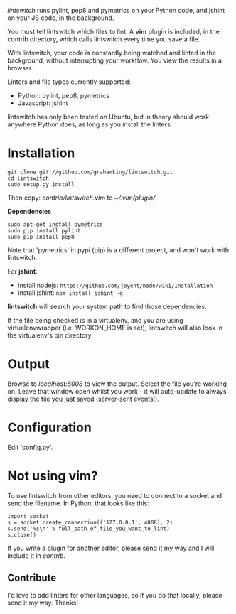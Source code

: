 
*lintswitch* runs pylint, pep8 and pymetrics on your Python code, and jshint on your JS code, in the background.

You must tell lintswitch which files to lint. A **vim** plugin is included, in the contrib directory, which calls lintswitch every time you save a file.

With lintswitch, your code is constantly being watched and linted in the background, without interrupting your workflow. You view the results in a browser.

Linters and file types currently supported:

 - Python: pylint, pep8, pymetrics
 - Javascript: jshint

lintswitch has only been tested on Ubuntu, but in theory should work anywhere Python does, as long as you install the linters.

# Installation

    git clone git://github.com/grahamking/lintswitch.git
    cd lintswitch
    sudo setup.py install

Then copy: _contrib/lintswitch.vim_ to _~/.vim/plugin/_.

**Dependencies**

    sudo apt-get install pymetrics
    sudo pip install pylint
    sudo pip install pep8

Note that 'pymetrics' in pypi (pip) is a different project, and won't work with lintswitch.

For **jshint**:

- install nodejs: `https://github.com/joyent/node/wiki/Installation`
- install jshint: `npm install jshint -g`

**lintswitch** will search your system path to find those dependencies.

If the file being checked is in a virtualenv, and you are using virtualenvwrapper
(i.e. WORKON_HOME is set), lintswitch will also look in the virtualenv's bin directory.

# Output

Browse to _localhost:8008_ to view the output. Select the file you're working on. Leave that window open whilst you work - it will auto-update to always display the file you just saved (server-sent events!).

# Configuration

Edit 'config.py'.

# Not using vim?

To use lintswitch from other editors, you need to connect to a socket and send the filename. In Python, that looks like this:

    import socket
    s = socket.create_connection(('127.0.0.1', 4008), 2)
    s.send('%s\n' % full_path_of_file_you_want_to_lint)
    s.close()

If you write a plugin for another editor, please send it my way and I will include it in _contrib_.

## Contribute

I'd love to add linters for other languages, so if you do that locally, please send it my way. Thanks!

